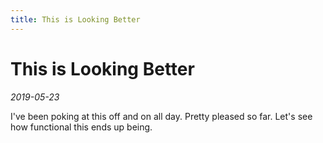 ```yaml
---
title: This is Looking Better
---
```

# This is Looking Better
*2019-05-23*

I've been poking at this off and on all day. Pretty pleased so far. Let's see how functional this ends up being.